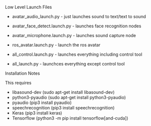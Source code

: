 Low Level Launch Files
* avatar_audio_launch.py - just launches sound to text/text to sound
* avatar_face_detect.launch.py - launches face recognition nodes
* avatar_microphone.launch.py - launches sound capture node
* ros_avatar.launch.py - launch the ros avatar 

* all_control.launch.py - launches everything including control tool
* all_launch.py - launchces everything except control tool

Installation Notes

This requires 
* libasound-dev (sudo apt-get install libasound-dev)
* python3-pyaudio (sudo apt-get install python3-pyaudio)
* pyaudio (pip3 install pyaudio)
* speechrecognition (pip3 install speechrecognition)
* Keras (pip3 install keras)
* Tensorflow (python3 -m pip install tensorflow[and-cuda])
